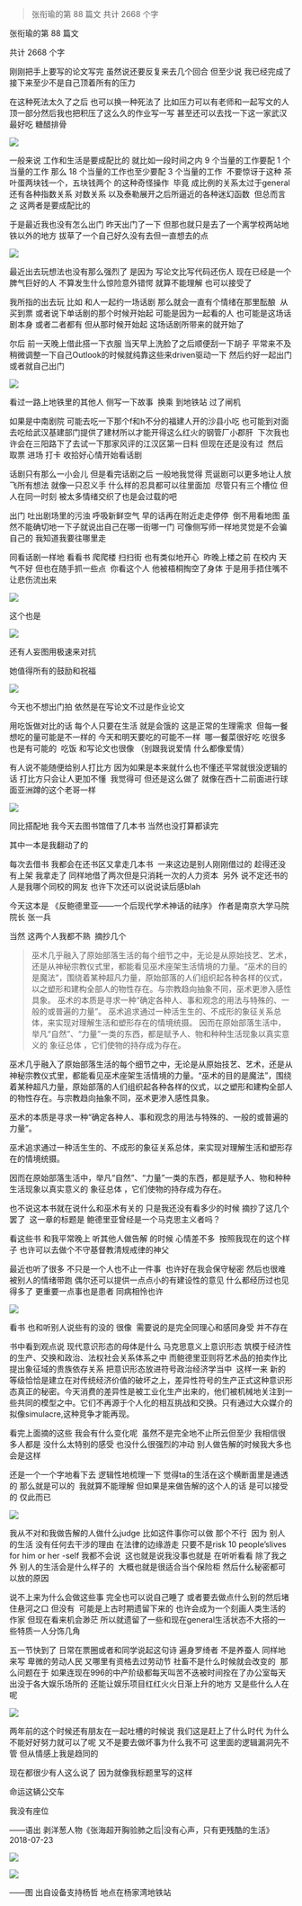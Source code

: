 > 张衔瑜的第 88 篇文 共计 2668 个字

张衔瑜的第 88 篇文

共计 2668 个字

刚刚把手上要写的论文写完 虽然说还要反复来去几个回合 但至少说 我已经完成了 接下来至少不是自己顶着所有的压力

在这种死法太久了之后 也可以换一种死法了 比如压力可以有老师和一起写文的人顶一部分然后我也把积压了这么久的作业写一写 甚至还可以去找一下这一家武汉最好吃 糖醋排骨

![](./images/img_001.jpeg)

一般来说 工作和生活是要成配比的 就比如一段时间之内 9 个当量的工作要配 1 个当量的工作 那么 18 个当量的工作也至少要配 3 个当量的工作  不要惊讶于这种 茶叶蛋两块钱一个，五块钱两个 的这种奇怪操作  毕竟 成比例的关系太过于general 还有各种指数关系 对数关系 以及泰勒展开之后所逼近的各种迷幻函数  但总而言之 这两者是要成配比的

于是最近我也没有怎么出门 昨天出门了一下 但那也就只是去了一个离学校两站地铁以外的地方 拔草了一个自己好久没有去但一直想去的点

![](./images/img_002.jpeg)

最近出去玩想法也没有那么强烈了 是因为 写论文比写代码还伤人 现在已经是一个脾气巨好的人 不算发生什么惊险意外错愕 就算不能理解 也可以接受了

我所指的出去玩 比如 和人一起约一场话剧 那么就会一直有个情绪在那里酝酿  从买到票 或者说下单话剧的那个时候开始起 可能是因为一起看的人 也可能是这场话剧本身 或者二者都有 但从那时候开始起 这场话剧所带来的就开始了

尔后 前一天晚上借此搭一下衣服 当天早上洗脸了之后顺便刮一下胡子 平常来不及稍微调整一下自己Outlook的时候就纯靠这些来driven驱动一下 然后约好一起出门或者就自己出门

![](./images/img_003.jpeg)

看过一路上地铁里的其他人 侧写一下故事  换乘 到地铁站 过了闸机

如果是中南剧院 可能去吃一下那个f和h不分的福建人开的沙县小吃 也可能到对面去吃给武汉基建部门提供了建材所以才能开得这么红火的钢管厂小郡肝  下次我也许会在三阳路下了去试一下那家风评的江汉区第一日料 但现在还是没有过  然后 取票 进场 打卡 收拾好心情开始看话剧

话剧只有那么一小会儿 但是看完话剧之后 一般地我觉得 荒诞剧可以更多地让人放飞所有想法 就像一只忍义手 什么样的忍具都可以往里面加  尽管只有三个槽位 但人在同一时刻 被太多情绪交织了也是会过载的吧

出门 吐出剧场里的污浊 呼吸新鲜空气 早的话再在附近走走停停  倒不用看地图 虽然不能确切地一下子就说出自己在哪一街哪一门 可像侧写师一样地灵觉是不会骗自己的 我知道我要往哪里走

同看话剧一样地 看看书 爬爬楼 扫扫街 也有类似地开心  昨晚上楼之前 在校内 天气不好 但也在随手抓一些点  你看这个人 他被梧桐掏空了身体 于是用手捂住嘴不让悲伤流出来

![](./images/img_004.jpeg)

这个也是

![](./images/img_005.jpeg)

还有人妄图用极速来对抗

她值得所有的鼓励和祝福

![](./images/img_006.jpeg)

今天也不想出门拍 依然是在写论文不过是作业论文

用吃饭做对比的话 每个人只要在生活 就是会饿的 这是正常的生理需求  但每一餐想吃的量可能是不一样的 今天和明天要吃的可能不一样  哪一餐菜很好吃 吃很多也是有可能的  吃饭 和写论文也很像 （别跟我说爱情 什么都像爱情）

有人说不能随便给别人打比方 因为如果是本来就什么也不懂还平常就很没逻辑的话 打比方只会让人更加不懂  我觉得可 但还是这么做了 就像在西十二前面进行球面亚洲蹲的这个老哥一样

![](./images/img_007.jpeg)

同比搭配地 我今天去图书馆借了几本书 当然也没打算都读完

其中一本是我翻动了的

每次去借书 我都会在还书区又拿走几本书  一来这边是别人刚刚借过的 趁得还没有上架 我拿走了 同样地借了两次但是只消耗一次的人力资本  另外 说不定还书的人是我哪个同校的网友 也许下次还可以说说读后感blah

今天这本是 《反鲍德里亚——一个后现代学术神话的祛序》 作者是南京大学马院院长 张一兵

当然 这两个人我都不熟  摘抄几个

> 巫术几乎融入了原始部落生活的每个细节之中，无论是从原始技艺、艺术，还是从神秘宗教仪式里，都能看见巫术座架生活情境的力量。“巫术的目的是魔法”，围绕着某种超凡力量，原始部落的人们组织起各种各样的仪式，以之塑形和建构全部人的物性存在。与宗教趋向抽象不同，巫术更渗入感性具象。 巫术的本质是寻求一种“确定各种人、事和观念的用法与特殊的、一般的或普遍的力量”。 巫术追求通过一种活生生的、不成形的象征关系总体，来实现对理解生活和塑形存在的情境统摄。 因而在原始部落生活中，举凡“自然”、“力量”一类的东西，都是赋予人、物和种种生活现象以真实意义的 象征总体 ，它们使物的持存成为存在。

巫术几乎融入了原始部落生活的每个细节之中，无论是从原始技艺、艺术，还是从神秘宗教仪式里，都能看见巫术座架生活情境的力量。“巫术的目的是魔法”，围绕着某种超凡力量，原始部落的人们组织起各种各样的仪式，以之塑形和建构全部人的物性存在。与宗教趋向抽象不同，巫术更渗入感性具象。

巫术的本质是寻求一种“确定各种人、事和观念的用法与特殊的、一般的或普遍的力量”。

巫术追求通过一种活生生的、不成形的象征关系总体，来实现对理解生活和塑形存在的情境统摄。

因而在原始部落生活中，举凡“自然”、“力量”一类的东西，都是赋予人、物和种种生活现象以真实意义的 象征总体 ，它们使物的持存成为存在。

也不说这本书就在说什么和巫术有关的 只是我还没有看多少的时候 摘抄了这几个罢了  这一章的标题是 鲍德里亚曾经是一个马克思主义者吗？

看这些书 和我平常晚上 听其他人做告解 的时候 心情差不多  按照我现在的这个样子 也许可以去做个不守基督教清规戒律的神父

最近也听了很多 不只是一个人也不止一件事  也许好在我会保守秘密 然后也很难被别人的情绪带跑 偶尔还可以提供一点点小的有建设性的意见 什么都经历过也见得多了 更重要一点事也是患者 同病相怜也许

![](./images/img_008.jpeg)

看书 也和听别人说些有的没的 很像  需要说的是完全同理心和感同身受 并不存在

书中看到观点说 现代意识形态的母体是什么 马克思意义上意识形态 筑模于经济性的生产、交换和政治、法权社会关系体系之中 而鲍德里亚则将艺术品的拍卖作比 提出象征域的贵族依存关系 把意识形态放进符号政治经济学当中  这样一来 新的等级恰恰是建立在对传统经济价值的破坏之上，差异性符号的生产正式这种意识形态真正的秘密。今天消费的差异性是被工业化生产出来的，他们被机械地关注到一些共同的模型之中。它们不再源于个人化的相互挑战和交换。只有通过大众媒介的拟像simulacre,这种竞争才能再现。

看完上面摘的这些 我会有什么变化呢  虽然不是完全地不止所云但至少 我相信很多人都是 没什么太特别的感受 也没什么很强烈的冲动 别人做告解的时候我大多也会是这样

还是一个一个字地看下去 逻辑性地梳理一下 觉得ta的生活在这个横断面里是通透的 那么就是可以的  我就算不能理解 但如果是来做告解的这个人的话 是可以接受的 仅此而已

![](./images/img_009.jpeg)

我从不对和我做告解的人做什么judge 比如这件事你可以做 那个不行  因为 别人的生活 没有任何去干涉的理由 在法律的边缘游走 只要不是risk 10 people’slives for him or her -self 我都不会说  这也就是说我没事也就是 在听听看看 除了我之外 别人的生活会是什么样子的  大概也就是很适合当个保险柜 然后什么秘密都可以放的原因

说不上来为什么会做这些事 完全也可以说自己睡了 或者要去做点什么别的然后堵住悬河之口 但没有  可能是上古时期遗留下来的 也许会成为一个刻画人类生活的作家 但现在看来机会渺茫 所以就遗留了一些和现在general生活状态不大搭的一些特质一人分饰几角

五一节快到了 日常在票圈或者和同学说起这句诗 遍身罗绮者 不是养蚕人 同样地来写 卑微的劳动人民 又哪里有资格去过劳动节 社畜不是什么时候就会改变的  那么问题在于 如果连现在996的中产阶级都每天叫苦不迭被时间拴在了办公室每天出没于各大娱乐场所的 还能让娱乐项目红红火火日渐上升的地方 又是些什么人在呢

![](./images/img_010.jpeg)

两年前的这个时候还有朋友在一起吐槽的时候说 我们这是赶上了什么时代 为什么不能好好努力就可以了呢 又不是要去做坏事为什么我不可 这里面的逻辑漏洞先不管 但从情感上我是趋同的

现在都很少有人这么说了 因为就像我标题里写的这样

命运这辆公交车

我没有座位

——语出 剥洋葱人物《张海超开胸验肺之后|没有心声，只有更残酷的生活》2018-07-23

![](./images/img_011.jpeg)

![](./images/img_012.jpeg)

——图 出自设备支持杨哲 地点在杨家湾地铁站
